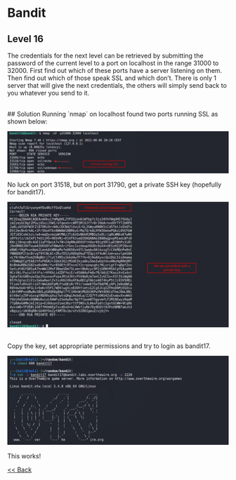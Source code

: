 # Bandit

## Level 16
The credentials for the next level can be retrieved by submitting the password of the current level to a port on localhost in the range 31000 to 32000. First find out which of these ports have a server listening on them. Then find out which of those speak SSL and which don’t. There is only 1 server that will give the next credentials, the others will simply send back to you whatever you send to it.

<br/>
## Solution
Running `nmap` on localhost found two ports running SSL as shown below:

![Level 16 Image](./images/Level16.1.png)

No luck on port 31518, but on port 31790, get a private SSH key (hopefully for bandit17).

![Level 16 Image](./images/Level16.2.png)

<br/>
Copy the key, set appropriate permissions and try to login as bandit17. 

![Level 16 Image](./images/Level16.3.png)

This works!
<br/>

[<< Back](https://grey-fish.github.io/Bandit/index.html)
